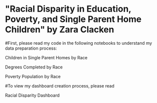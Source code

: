 # "Racial Disparity in Education, Poverty, and Single Parent Home Children" by Zara Clacken
#First, please read my code in the following notebooks to understand my data preparation process:

  Children in Single Parent Homes by Race

  Degrees Completed by Race

  Poverty Population by Race

#To view my dashboard creation process, please read

  Racial Disparity Dashboard 
